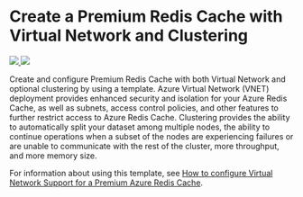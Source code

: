 # Create a Premium Redis Cache with Virtual Network and Clustering

<a href="https://portal.azure.com/#create/Microsoft.Template/uri/https%3A%2F%2Fraw.githubusercontent.com%2Fazure%2Fazure-quickstart-templates%2Fmaster%2F201-redis-premium-vnet-cluster-diagnostics%2Fazuredeploy.json" target="_blank">
    <img src="http://azuredeploy.net/deploybutton.png"/>
</a>
<a href="http://armviz.io/#/?load=https%3A%2F%2Fraw.githubusercontent.com%2FAzure%2Fazure-quickstart-templates%2Fmaster%2F201-redis-premium-vnet-cluster-diagnostics%2Fazuredeploy.json" target="_blank">
    <img src="http://armviz.io/visualizebutton.png"/>
</a>

Create and configure Premium Redis Cache with both Virtual Network and optional clustering by using a template. Azure Virtual Network (VNET) deployment provides enhanced security and isolation for your Azure Redis Cache, as well as subnets, access control policies, and other features to further restrict access to Azure Redis Cache. Clustering provides the ability to automatically split your dataset among multiple nodes, the ability to continue operations when a subset of the nodes are experiencing failures or are unable to communicate with the rest of the cluster, more throughput, and more memory size.

For information about using this template, see [How to configure Virtual Network Support for a Premium Azure Redis Cache](https://azure.microsoft.com/documentation/articles/cache-how-to-premium-vnet/).


